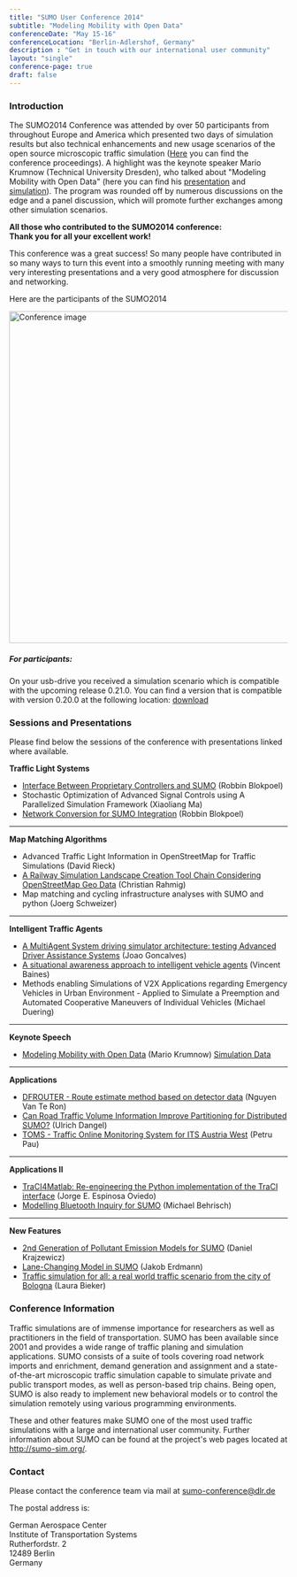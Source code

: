 ```yaml
---
title: "SUMO User Conference 2014"
subtitle: "Modeling Mobility with Open Data"
conferenceDate: "May 15-16"
conferenceLocation: "Berlin-Adlershof, Germany"
description : "Get in touch with our international user community"
layout: "single"
conference-page: true
draft: false
---
```


### Introduction
The SUMO2014 Conference was attended by over 50 participants from throughout Europe and America which presented two days of simulation results but also technical enhancements and new usage scenarios of the open source microscopic traffic simulation ([Here](http://sumo.dlr.de/2014/Proceeding_SUMO2014_15+16May2014_Berlin-Adlershof.pdf) you can find the conference proceedings). A highlight was the keynote speaker Mario Krumnow (Technical University Dresden), who talked about "Modeling Mobility with Open Data" (here you can find his [presentation](http://sumo.dlr.de/2014/Krumnow-OpenData2014.pdf) and [simulation](http://sumo.dlr.de/2014/Krumnow-Simulation.zip)). The program was rounded off by numerous discussions on the edge and a panel discussion, which will promote further exchanges among other simulation scenarios.

**All those who contributed to the SUMO2014 conference:**   
**Thank you for all your excellent work!**

This conference was a great success! So many people have contributed in so many ways to turn this event into a smoothly running meeting with many very interesting presentations and a very good atmosphere for discussion and networking.

Here are the participants of the SUMO2014

<!-- image -->
<div class="container-fluid text-center" style="padding:0 !important;">
  <img src="../images/conference_2014.jpg" style="width:600px;" alt="Conference image" class="img-responsive" />
</div>

##### For participants:

On your usb-drive you received a simulation scenario which is compatible with the upcoming release 0.21.0. You can find a version that is compatible with version 0.20.0 at the following location: [download](http://sourceforge.net/projects/sumo/files/traffic_data/scenarios/iTETRIS_Bologna/iTETRIS_Bologna_joined-0.20.0.zip/download)


### Sessions and Presentations
Please find below the sessions of the conference with presentations linked where available.

**Traffic Light Systems**
* [Interface Between Proprietary Controllers and SUMO](http://sumo.dlr.de/2014/Presentation_Interface%20between%20proprietary%20controllers%20and%20SUMO_RobbinBlokpoel.pdf) (Robbin Blokpoel)
* Stochastic Optimization of Advanced Signal Controls using A Parallelized Simulation Framework (Xiaoliang Ma)
* [Network Conversion for SUMO Integration](http://sumo.dlr.de/2014/Presentation_Network%20conversion%20for%20SUMO%20integration_RobbinBlokpoel.pdf) (Robbin Blokpoel)

---

**Map Matching Algorithms**
* Advanced Traffic Light Information in OpenStreetMap for Traffic Simulations (David Rieck)
* [A Railway Simulation Landscape Creation Tool Chain Considering OpenStreetMap Geo Data](http://sumo.dlr.de/2014/Presentation_RailwaySimulationLandscapeCreation_ChristianRahmig.pdf) (Christian Rahmig)
* Map matching and cycling infrastructure analyses with SUMO and python (Joerg Schweizer)

---

**Intelligent Traffic Agents**
* [A MultiAgent System driving simulator architecture: testing Advanced Driver Assistance Systems](http://sumo.dlr.de/2014/Presentation_TowardsaMobile_JoaoGoncalves.pdf) (Joao Goncalves)
* [A situational awareness approach to intelligent vehicle agents](http://sumo.dlr.de/2014/Presentation_SitAwarenessVehicles_VincentBaines.pdf) (Vincent Baines)
* Methods enabling Simulations of V2X Applications regarding Emergency Vehicles in Urban Environment - Applied to Simulate a Preemption and Automated Cooperative Maneuvers of Individual Vehicles (Michael Duering)

---

**Keynote Speech**
* [Modeling Mobility with Open Data](http://sumo.dlr.de/2014/Presentation_Keynote_Open%20data%202014_MarioKrumnow.pdf) (Mario Krumnow) [Simulation Data](http://sumo.dlr.de/2014/Krumnow-Simulation.zip)

---

**Applications**
* [DFROUTER - Route estimate method based on detector data](http://sumo.dlr.de/2014/Presentation_DFROUTER_TeRonNguyen.pdf) (Nguyen Van Te Ron)
* [Can Road Traffic Volume Information Improve Partitioning for Distributed SUMO?](http://sumo.dlr.de/2014/Presentation_Distributed%20SUMO_UlrichDangel.pdf) (Ulrich Dangel)
* [TOMS - Traffic Online Monitoring System for ITS Austria West](http://sumo.dlr.de/2014/Presentation_TOMS_PetruPau.pdf) (Petru Pau)

---

**Applications II**
* [TraCI4Matlab: Re-engineering the Python implementation of the TraCI interface](http://sumo.dlr.de/2014/Presentation_Traci4Matlab_JorgeOviedo.pdf) (Jorge E. Espinosa Oviedo)
* [Modelling Bluetooth Inquiry for SUMO](http://sumo.dlr.de/2014/Presentation_BluetoothModelling_MichaelBehrisch.pdf) (Michael Behrisch)

---

**New Features**
* [2nd Generation of Pollutant Emission Models for SUMO](http://sumo.dlr.de/2014/Presentation_2ndGenEmissions_DanielKrajzewicz.pdf) (Daniel Krajzewicz)
* [Lane-Changing Model in SUMO](http://sumo.dlr.de/2014/Presentation_LC2013_JakobErdmann.pdf) (Jakob Erdmann)
* [Traffic simulation for all: a real world traffic scenario from the city of Bologna](http://sumo.dlr.de/2014/Presentation_open_scenarios_LauraBieker.pdf) (Laura Bieker)


### Conference Information
Traffic simulations are of immense importance for researchers as well as practitioners in the field of transportation. SUMO has been available since 2001 and provides a wide range of traffic planing and simulation applications. SUMO consists of a suite of tools covering road network imports and enrichment, demand generation and assignment and a state-of-the-art microscopic traffic simulation capable to simulate private and public transport modes, as well as person-based trip chains. Being open, SUMO is also ready to implement new behavioral models or to control the simulation remotely using various programming environments.

These and other features make SUMO one of the most used traffic simulations with a large and international user community. Further information about SUMO can be found at the project's web pages located at <http://sumo-sim.org/>.

### Contact
Please contact the conference team via mail at [sumo-conference@dlr.de](mailto:sumo-conference@dlr.de)

The postal address is:

German Aerospace Center   
Institute of Transportation Systems   
Rutherfordstr. 2   
12489 Berlin   
Germany

